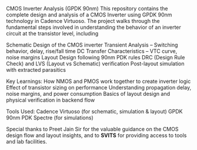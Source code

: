 CMOS Inverter Analysis (GPDK 90nm)
This repository contains the complete design and analysis of a CMOS Inverter using GPDK 90nm technology in Cadence Virtuoso. The project walks through the fundamental steps involved in understanding the behavior of an inverter circuit at the transistor level, including

Schematic Design of the CMOS inverter
Transient Analysis – Switching behavior, delay, rise/fall time
DC Transfer Characteristics – VTC curve, noise margins
Layout Design following 90nm PDK rules
DRC (Design Rule Check) and LVS (Layout vs Schematic) verification
Post-layout simulation with extracted parasitics

Key Learnings:
How NMOS and PMOS work together to create inverter logic
Effect of transistor sizing on performance
Understanding propagation delay, noise margins, and power consumption
Basics of layout design and physical verification in backend flow

Tools Used:
Cadence Virtuoso (for schematic, simulation & layout)
GPDK 90nm PDK
Spectre (for simulations)

Special thanks to Preet Jain Sir for the valuable guidance on the CMOS design flow and layout insights, and to **SVITS** for providing access to tools and lab facilities.
